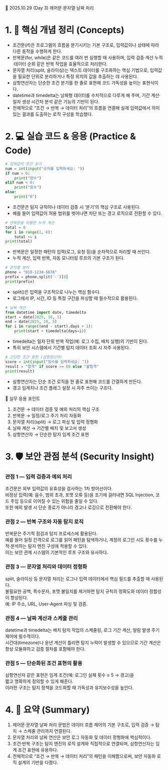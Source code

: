 📄 2025.10.29 (Day 3) 제어문·문자열·날짜 처리

# 1. 🧠 핵심 개념 정리 (Concepts)

- 조건문(if)은 프로그램의 흐름을 분기시키는 기본 구조로, 입력값이나 상태에 따라 다른 동작을 수행하게 한다.  
- 반복문(for, while)은 같은 코드를 여러 번 실행할 때 사용하며, 입력 검증·계산 누적·데이터 순회 같은 반복 작업을 효율적으로 처리한다.  
- 문자열 처리(split, 슬라이싱)는 텍스트 데이터를 구조화하는 핵심 기법으로, 입력값을 필요한 단위로 분리하거나 특정 위치의 값을 추출하는 데 사용된다.  
- 삼항연산자는 단순한 조건 분기를 한 줄로 표현해 코드 가독성을 높이는 표현식이다.  
- datetime과 timedelta는 날짜형 데이터를 수치적으로 다루게 해 주며, 기간 계산·일자 생성·시간차 분석 같은 기능의 기반이 된다.  
- 전체적으로 “조건 → 반복 → 데이터 처리”의 흐름을 연결해 실제 입력값에서 의미 있는 결과를 도출하는 로직 구성을 학습했다.  


# 2. 💻 실습 코드 & 응용 (Practice & Code)


```python
# 입력값의 조건 분기
num = int(input("숫자를 입력하세요: "))
if num > 0:
    print("양수")
elif num < 0:
    print("음수")
else:
    print("0")
```

- 조건문은 탐지 규칙이나 데이터 검증 시 ‘분기’의 핵심 구조로 사용된다.
- 예를 들어 입력값이 허용 범위를 벗어나면 차단 또는 경고 로직으로 전환할 수 있다.

```python
# 반복문을 이용한 누적 계산
total = 0
for i in range(1, 6):
    total += i
print(total)
```

- 반복문은 일정한 패턴의 입력(로그, 요청 등)을 순차적으로 처리할 때 쓰인다.
- 누적 계산, 입력 반복, 자동 모니터링 루프의 기본 구조가 된다.

```python
# 문자열 분리
phone = "010-1234-5678"
prefix = phone.split('-')[0]
print(prefix)
```

- split()은 입력을 구조적으로 나누는 핵심 함수다.
- 로그에서 IP, 시간, ID 등 특정 구간을 파싱할 때 필수적으로 활용된다.

```python
# 날짜 계산
from datetime import date, timedelta
start = date(2025, 10, 1)
end = date(2025, 10, 5)
for i in range((end - start).days + 1):
    print(start + timedelta(days=i))
```

- timedelta는 일자 단위 반복 작업(예: 로그 수집, 배치 실행)의 기반이 된다.
- 특히 보안 시스템에서 기간별 탐지 데이터 조회 시 자주 사용된다.

```python
# 간단한 조건 표현 (삼항연산자)
score = int(input("점수를 입력하세요: "))
result = "합격" if score >= 60 else "불합격"
print(result)
```

- 삼항연산자는 단순 조건 로직을 한 줄로 표현해 코드를 간결하게 만든다.
- 경고 임계치나 조건 플래그 설정 시 자주 쓰이는 구조다.

🧩 실무 응용 포인트

1. 조건문 → 데이터 검증 및 예외 처리의 핵심 구조
2. 반복문 → 일정/로그 주기 처리 자동화
3. 문자열 처리(split) → 로그 파싱 및 입력 정형화
4. 날짜 계산 → 기간별 배치 및 보고서 생성
5. 삼항연산자 → 단순한 탐지 임계 조건 표현

# 3. 🛡️ 보안 관점 분석 (Security Insight)

### 관점 1 — 입력 검증과 예외 처리
조건문은 외부 입력값의 유효성을 검사하는 1차 방어선이다.  
비정상 입력(예: 음수, 범위 초과, 포맷 오류 등)을 조기에 걸러내면  SQL Injection, 코드 주입 등으로 이어질 수 있는 위험을 줄일 수 있다.  
또한 예외 발생 시 단순 종료가 아니라 경고나 로깅으로 전환해야 한다.

### 관점 2 — 반복 구조와 자동 탐지 로직
반복문은 주기적 점검과 탐지 프로세스에 활용된다.  
예를 들어 일정 간격으로 로그를 읽어 패턴을 탐색하거나, 계정의 로그인 시도 횟수를 누적·분석하는 탐지 엔진 구성에 적용할 수 있다.  
이는 보안 관제 시스템의 기본적인 루프 구조와 유사하다.

### 관점 3 — 문자열 처리와 데이터 정형화
split, 슬라이싱 등 문자열 처리는 로그나 입력 데이터에서 핵심 필드를 추출할 때 사용된다.  
불필요한 공백, 특수문자, 포맷 불일치를 제거하면 탐지 규칙의 정확도와 데이터 정합성이 향상된다.  
예: IP 주소, URL, User-Agent 파싱 및 검증.

### 관점 4 — 날짜 계산과 스케줄 관리
datetime과 timedelta는 배치 탐지 작업의 스케줄링, 로그 기간 계산, 알람 발생 주기 제어에 필수적이다.  
시간대(timezone)나 윤년 계산이 틀리면 탐지 누락이 발생할 수 있으므로 기간 계산은 항상 모듈화하고 검증 절차를 포함해야 한다.

### 관점 5 — 단순화된 조건 표현의 활용
삼항연산자 같은 표현은 임계 조건(예: 로그인 실패 횟수 ≥ 5 → 경고)을  
짧고 명확하게 정의할 수 있게 해준다.  
이러한 구조는 탐지 정책을 코드화할 때 가독성과 유지보수성을 높인다.

# 4. 🧩 요약 (Summary)

1. 제어문·문자열·날짜 처리 문법은 데이터 흐름 제어의 기본 구조로, 입력 검증 → 탐지 → 스케줄 관리까지 연결된다.
2. 문자열 처리와 날짜 연산은 보안 로그 자동화 및 데이터 정형화에 핵심적이다.
3. 조건·반복 구조는 탐지 엔진의 로직 설계와 직접적으로 연결되며, 삼항연산자는 임계 조건 표현에 유용하다.
4. 전체적으로 “조건 → 반복 → 데이터 처리”의 패턴을 이해함으로써, 보안 자동화 로직 설계의 기반을 다졌다.
